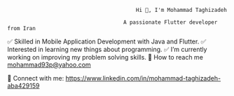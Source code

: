                                              Hi 👋, I'm Mohammad Taghizadeh

                                         A passionate Flutter developer from Iran
                                                 
:white_check_mark: Skilled in Mobile Application Development with Java and Flutter.
:white_check_mark: Interested in learning new things about programming.
:white_check_mark: I’m currently working on improving my problem solving skills.
:email: How to reach me mohammad93p@yahoo.com


:link: Connect with me:
https://www.linkedin.com/in/mohammad-taghizadeh-aba429159
